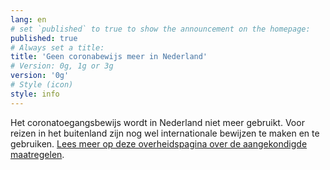 ```yaml
---
lang: en
# set `published` to true to show the announcement on the homepage:
published: true
# Always set a title:
title: 'Geen coronabewijs meer in Nederland'
# Version: 0g, 1g or 3g
version: '0g'
# Style (icon)
style: info
---
```

Het coronatoegangsbewijs wordt in Nederland niet meer gebruikt. Voor reizen in het buitenland zijn nog wel internationale bewijzen te maken en te gebruiken. <a href="https://www.rijksoverheid.nl/onderwerpen/coronavirus-covid-19/algemene-coronaregels/aangekondigde-maatregelen" rel="noopener noreferrer" target="_blank">Lees meer op deze overheidspagina over de aangekondigde maatregelen</a>.
